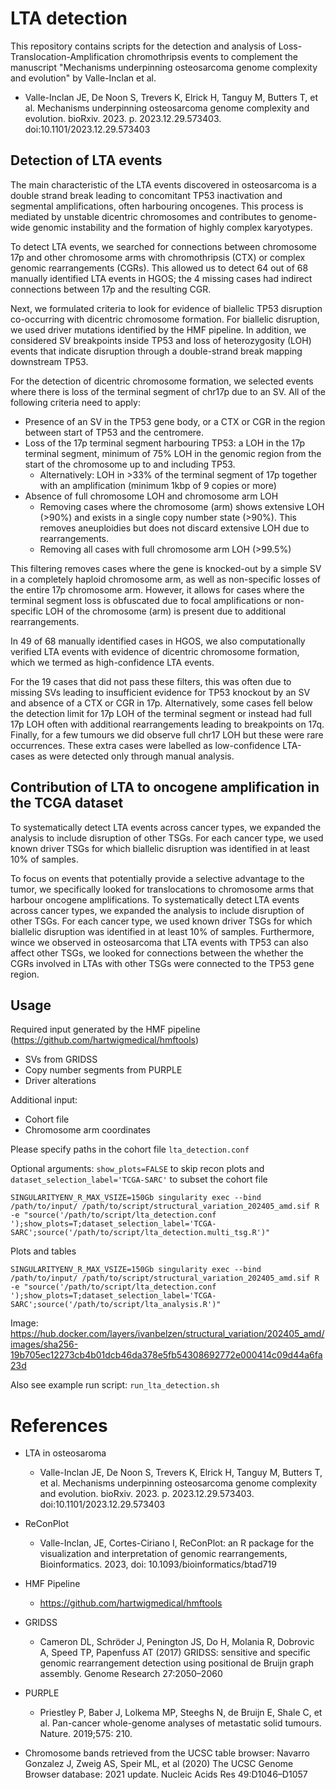 # LTA detection

This repository contains scripts for the detection and analysis of Loss-Translocation-Amplification chromothripsis events to complement the manuscript "Mechanisms underpinning osteosarcoma genome complexity and evolution" by Valle-Inclan et al. 

*   Valle-Inclan JE, De Noon S, Trevers K, Elrick H, Tanguy M, Butters T, et al. Mechanisms underpinning osteosarcoma genome complexity and evolution. bioRxiv. 2023. p. 2023.12.29.573403. doi:10.1101/2023.12.29.573403 


## Detection of LTA events 

The main characteristic of the LTA events discovered in osteosarcoma is a double strand break leading to concomitant TP53 inactivation and segmental amplifications, often harbouring oncogenes. This process is mediated by unstable dicentric chromosomes and contributes to genome-wide genomic instability and the formation of highly complex karyotypes.

To detect LTA events, we searched for connections between chromosome 17p and other chromosome arms with chromothripsis (CTX) or complex genomic rearrangements (CGRs). This allowed us to detect 64 out of 68 manually identified LTA events in HGOS; the 4 missing cases had indirect connections between 17p and the resulting CGR.

Next, we formulated criteria to look for evidence of biallelic TP53 disruption co-occurring with dicentric chromosome formation. For biallelic disruption, we used driver mutations identified by the HMF pipeline. In addition, we considered SV breakpoints inside TP53 and loss of heterozygosity (LOH) events that indicate disruption through a double-strand break mapping downstream TP53.

For the detection of dicentric chromosome formation, we selected events where there is loss of the terminal segment of chr17p due to an SV. All of the following criteria need to apply: 
* Presence of an SV in the TP53 gene body, or a CTX or CGR in the region between start of TP53 and the centromere.
* Loss of the 17p terminal segment harbouring TP53: a  LOH in the 17p terminal segment, minimum of 75% LOH in the genomic region from the start of the chromosome up to and including TP53. 
   * Alternatively: LOH in >33% of the terminal segment of 17p together with an amplification (minimum 1kbp of 9 copies or more)
* Absence of full chromosome LOH and chromosome arm LOH
   * Removing cases where the chromosome (arm) shows extensive LOH (>90%) and exists in a single copy number state (>90%). This removes aneuploidies but does not discard extensive LOH due to rearrangements.
   * Removing all cases with full chromosome arm LOH (>99.5%)

This filtering removes cases where the gene is knocked-out by a simple SV in a completely haploid chromosome arm, as well as non-specific losses of the entire 17p chromosome arm. However, it allows for cases where the terminal segment loss is obfuscated due to focal amplifications or non-specific LOH of the chromosome (arm) is present due to additional rearrangements.

In 49 of 68 manually identified cases in HGOS, we also computationally verified LTA events with evidence of dicentric chromosome formation, which we termed as high-confidence LTA events.

For the 19 cases that did not pass these filters, this was often due to missing SVs leading to insufficient evidence for TP53 knockout by an SV and absence of a CTX or CGR in 17p. Alternatively, some cases fell below the detection limit for 17p LOH of the terminal segment or instead had full 17p LOH often with additional rearrangements leading to breakpoints on 17q. Finally, for a few tumours we did observe full chr17 LOH but these were rare occurrences. These extra cases were labelled as low-confidence LTA-cases as were detected only through manual analysis.

## Contribution of LTA to oncogene amplification in the TCGA dataset 

To systematically detect LTA events across cancer types, we expanded the analysis to include disruption of other TSGs. For each cancer type, we used known driver TSGs for which biallelic disruption was identified in at least 10% of samples.

To focus on events that potentially provide a selective advantage to the tumor, we specifically looked for translocations to chromosome arms that harbour oncogene amplifications. To systematically detect LTA events across cancer types, we expanded the analysis to include disruption of other TSGs. For each cancer type, we used known driver TSGs for which biallelic disruption was identified in at least 10% of samples. Furthermore, wince we observed in osteosarcoma that LTA events with TP53 can also affect other TSGs, we looked for connections between the whether the CGRs involved in LTAs with other TSGs were connected to the TP53 gene region. 


## Usage

Required input generated by the HMF pipeline (https://github.com/hartwigmedical/hmftools)

* SVs from GRIDSS
* Copy number segments from PURPLE
* Driver alterations 

Additional input:

* Cohort file
* Chromosome arm coordinates

Please specify paths in the cohort file `lta_detection.conf`

Optional arguments: `show_plots=FALSE` to skip recon plots  and `dataset_selection_label='TCGA-SARC'` to subset the cohort file 

`SINGULARITYENV_R_MAX_VSIZE=150Gb
singularity exec --bind /path/to/input/ /path/to/script/structural_variation_202405_amd.sif R -e "source('/path/to/script/lta_detection.conf ');show_plots=T;dataset_selection_label='TCGA-SARC';source('/path/to/script/lta_detection.multi_tsg.R')"`

Plots and tables

`SINGULARITYENV_R_MAX_VSIZE=150Gb
singularity exec --bind /path/to/input/ /path/to/script/structural_variation_202405_amd.sif R -e "source('/path/to/script/lta_detection.conf ');show_plots=T;dataset_selection_label='TCGA-SARC';source('/path/to/script/lta_analysis.R')"`


Image: https://hub.docker.com/layers/ivanbelzen/structural_variation/202405_amd/images/sha256-19b705ec12273cb4b01dcb46da378e5fb54308692772e000414c09d44a6fa23d

Also see example run script: `run_lta_detection.sh`

# References

* LTA in osteosaroma
   *   Valle-Inclan JE, De Noon S, Trevers K, Elrick H, Tanguy M, Butters T, et al. Mechanisms underpinning osteosarcoma genome complexity and evolution. bioRxiv. 2023. p. 2023.12.29.573403. doi:10.1101/2023.12.29.573403 

* ReConPlot
   *   Valle-Inclan, JE, Cortes-Ciriano I, ReConPlot: an R package for the visualization and interpretation of genomic rearrangements, Bioinformatics. 2023, doi: 10.1093/bioinformatics/btad719

* HMF Pipeline
   *   https://github.com/hartwigmedical/hmftools

* GRIDSS
   *   Cameron DL, Schröder J, Penington JS, Do H, Molania R, Dobrovic A, Speed TP, Papenfuss AT (2017) GRIDSS: sensitive and specific genomic rearrangement detection using positional de Bruijn graph assembly. Genome Research 27:2050–2060

* PURPLE
   * Priestley P, Baber J, Lolkema MP, Steeghs N, de Bruijn E, Shale C, et al. Pan-cancer whole-genome analyses of metastatic solid tumours. Nature. 2019;575: 210.

*  Chromosome bands retrieved from the UCSC table browser: Navarro Gonzalez J, Zweig AS, Speir ML, et al (2020) The UCSC Genome Browser database: 2021 update. Nucleic Acids Res 49:D1046–D1057

